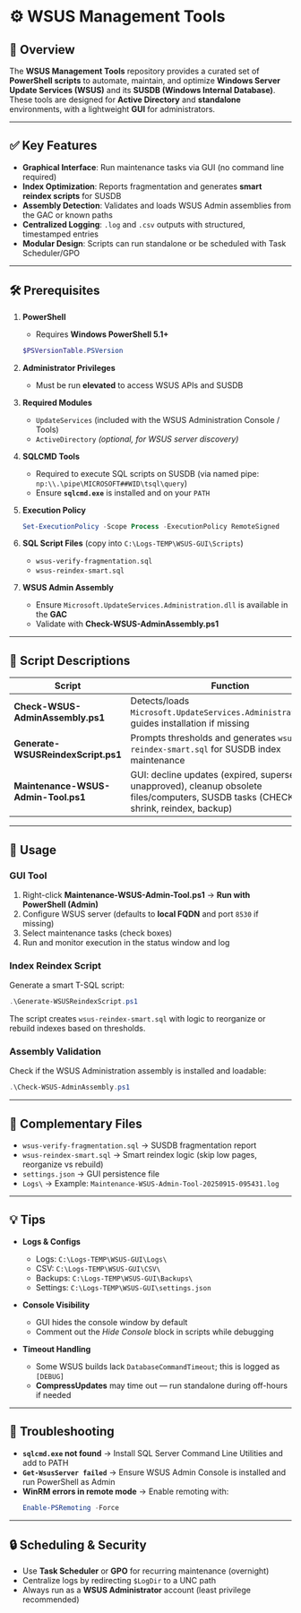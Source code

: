# ⚙️ WSUS Management Tools

## 📝 Overview
The **WSUS Management Tools** repository provides a curated set of **PowerShell scripts** to automate, maintain, and optimize **Windows Server Update Services (WSUS)** and its **SUSDB (Windows Internal Database)**.  
These tools are designed for **Active Directory** and **standalone** environments, with a lightweight **GUI** for administrators.

---

## ✅ Key Features
- **Graphical Interface**: Run maintenance tasks via GUI (no command line required)  
- **Index Optimization**: Reports fragmentation and generates **smart reindex scripts** for SUSDB  
- **Assembly Detection**: Validates and loads WSUS Admin assemblies from the GAC or known paths  
- **Centralized Logging**: `.log` and `.csv` outputs with structured, timestamped entries  
- **Modular Design**: Scripts can run standalone or be scheduled with Task Scheduler/GPO  

---

## 🛠️ Prerequisites

1. **PowerShell**  
   - Requires **Windows PowerShell 5.1+**  
   ```powershell
   $PSVersionTable.PSVersion
   ```

2. **Administrator Privileges**  
   - Must be run **elevated** to access WSUS APIs and SUSDB

3. **Required Modules**  
   - `UpdateServices` (included with the WSUS Administration Console / Tools)  
   - `ActiveDirectory` *(optional, for WSUS server discovery)*

4. **SQLCMD Tools**  
   - Required to execute SQL scripts on SUSDB (via named pipe: `np:\\.\pipe\MICROSOFT##WID\tsql\query`)  
   - Ensure **`sqlcmd.exe`** is installed and on your `PATH`

5. **Execution Policy**  
   ```powershell
   Set-ExecutionPolicy -Scope Process -ExecutionPolicy RemoteSigned
   ```

6. **SQL Script Files** (copy into `C:\Logs-TEMP\WSUS-GUI\Scripts`)  
   - `wsus-verify-fragmentation.sql`  
   - `wsus-reindex-smart.sql`

7. **WSUS Admin Assembly**  
   - Ensure `Microsoft.UpdateServices.Administration.dll` is available in the **GAC**  
   - Validate with **Check-WSUS-AdminAssembly.ps1**

---

## 📜 Script Descriptions

| Script | Function |
|--------|----------|
| **Check-WSUS-AdminAssembly.ps1** | Detects/loads `Microsoft.UpdateServices.Administration.dll`; guides installation if missing |
| **Generate-WSUSReindexScript.ps1** | Prompts thresholds and generates `wsus-reindex-smart.sql` for SUSDB index maintenance |
| **Maintenance-WSUS-Admin-Tool.ps1** | GUI: decline updates (expired, superseded, unapproved), cleanup obsolete files/computers, SUSDB tasks (CHECKDB, shrink, reindex, backup) |

---

## 🚀 Usage

### GUI Tool
1. Right-click **Maintenance-WSUS-Admin-Tool.ps1** → **Run with PowerShell (Admin)**  
2. Configure WSUS server (defaults to **local FQDN** and port `8530` if missing)  
3. Select maintenance tasks (check boxes)  
4. Run and monitor execution in the status window and log  

### Index Reindex Script
Generate a smart T-SQL script:
```powershell
.\Generate-WSUSReindexScript.ps1
```
The script creates `wsus-reindex-smart.sql` with logic to reorganize or rebuild indexes based on thresholds.

### Assembly Validation
Check if the WSUS Administration assembly is installed and loadable:
```powershell
.\Check-WSUS-AdminAssembly.ps1
```

---

## 📁 Complementary Files
- `wsus-verify-fragmentation.sql` → SUSDB fragmentation report  
- `wsus-reindex-smart.sql` → Smart reindex logic (skip low pages, reorganize vs rebuild)  
- `settings.json` → GUI persistence file  
- `Logs\` → Example: `Maintenance-WSUS-Admin-Tool-20250915-095431.log`

---

## 💡 Tips
- **Logs & Configs**  
  - Logs: `C:\Logs-TEMP\WSUS-GUI\Logs\`  
  - CSV: `C:\Logs-TEMP\WSUS-GUI\CSV\`  
  - Backups: `C:\Logs-TEMP\WSUS-GUI\Backups\`  
  - Settings: `C:\Logs-TEMP\WSUS-GUI\settings.json`

- **Console Visibility**  
  - GUI hides the console window by default  
  - Comment out the *Hide Console* block in scripts while debugging

- **Timeout Handling**  
  - Some WSUS builds lack `DatabaseCommandTimeout`; this is logged as `[DEBUG]`  
  - **CompressUpdates** may time out — run standalone during off-hours if needed

---

## 🧰 Troubleshooting

- **`sqlcmd.exe` not found** → Install SQL Server Command Line Utilities and add to PATH  
- **`Get-WsusServer failed`** → Ensure WSUS Admin Console is installed and run PowerShell as Admin  
- **WinRM errors in remote mode** → Enable remoting with:  
  ```powershell
  Enable-PSRemoting -Force
  ```

---

## 🔒 Scheduling & Security
- Use **Task Scheduler** or **GPO** for recurring maintenance (overnight)  
- Centralize logs by redirecting `$LogDir` to a UNC path  
- Always run as a **WSUS Administrator** account (least privilege recommended)
  
